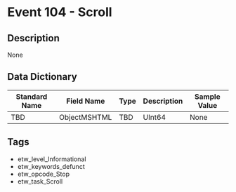 # Event 104 - Scroll

## Description
None

## Data Dictionary
|Standard Name|Field Name|Type|Description|Sample Value|
|---|---|---|---|---|
|TBD|ObjectMSHTML|TBD|UInt64|None|None|

## Tags
* etw_level_Informational
* etw_keywords_defunct
* etw_opcode_Stop
* etw_task_Scroll